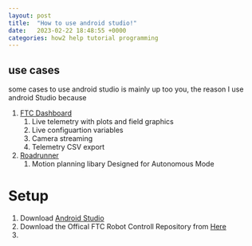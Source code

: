 ```yaml
---
layout: post
title:  "How to use android studio!"
date:   2023-02-22 18:48:55 +0000
categories: how2 help tutorial programming
---
```


## use cases

some cases to use android studio is mainly up too you, the reason I use android Studio because

1. [FTC Dashboard](https://github.com/acmerobotics/road-runner-quickstart#installation)
    1. Live telemetry with plots and field graphics
    2. Live configuartion variables
    3. Camera streaming
    4. Telemetry CSV export
2. [Roadrunner](https://github.com/acmerobotics/ftc-dashboard#installation)
    1. Motion planning libary Designed for Autonomous Mode
    

# Setup

1. Download [Android Studio](https://developer.android.com/studio/)
2. Download the Offical FTC Robot Controll Repository from [Here](https://github.com/FIRST-Tech-Challenge/FtcRobotController/releases) 
3.
